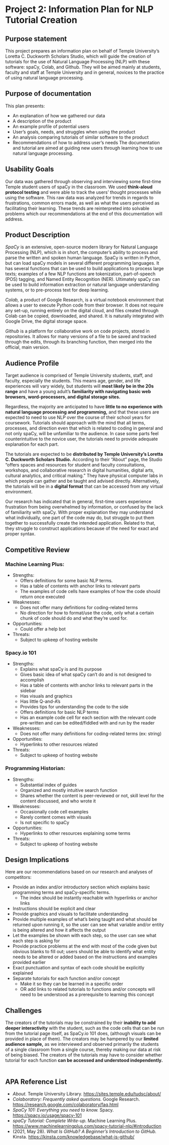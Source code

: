# Project 2: Information Plan for NLP Tutorial Creation
## Purpose statement 
This project prepares an information plan on behalf of Temple University’s Loretta C. Duckworth Scholars Studio, which will guide the creation of tutorials for the use of Natural Language Processing (NLP) with these software: spaCy, Colab, and Github. They will be aimed mainly at students, faculty and staff at Temple University and in general, novices to the practice of using natural language processing.
## Purpose of documentation
This plan presents:
-	An explanation of how we gathered our data
-	A description of the product
-	An example profile of potential users
-	User’s goals, needs, and struggles when using the product
-	An analysis comparing tutorials of similar software to the product
-	Recommendations of how to address user’s needs
The documentation and tutorial are aimed at guiding new users through learning how to use natural language processing. 
## Usability Goals
Our data was gathered through observing and interviewing some first-time Temple student users of spaCy in the classroom. We used **think-aloud protocol testing** and were able to track the users’ thought processes while using the software. This raw data was analyzed for trends in regards to frustrations, common errors made, as well as what the users perceived as facilitating their learning. These trends are reinterpreted into solvable problems which our recommendations at the end of this documentation will address. 
## Product Description
*SpaCy* is an extensive, open-source modern library for Natural Language Processing (NLP), which is in short, the computer’s ability to process and parse the written and spoken human language. SpaCy is written in Python, but can load spaCy models in several different programming languages. It has several functions that can be used to build applications to process large texts; examples of a few NLP functions are tokenization, part-of-speech (POS) tagging, and Named Entity Recognition (NER). Ultimately spaCy can be used to build information extraction or natural language understanding systems, or to pre-process text for deep learning. 

*Colab,* a product of Google Research, is a virtual notebook environment that allows a user to execute Python code from their browser. It does not require any set-up, running entirely on the digital cloud, and files created through Colab can be copied, downloaded, and shared. It is naturally integrated with Google Drive, the digital storage space. 

*Github* is a platform for collaborative work on code projects, stored in repositories. It allows for many versions of a file to be saved and tracked through the edits, through its branching function, then merged into the official, main version. 
## Audience Profile
Target audience is comprised of Temple University students, staff, and faculty, especially the students. This means age, gender, and life experiences will vary widely, but students will **most likely be in the 20s range** and have a young adult’s **familiarity with navigating basic web browsers, word-processers, and digital storage sites.** 

Regardless, the majority are anticipated to have **little to no experience with natural language processing and programming,** and that these users are expected to need to use NLP over the course of their school years for coursework. Tutorials should approach with the mind that all terms, processes, and direction even that which is related to coding in general and not only spaCy, will be unfamiliar to the audience. In case some parts feel counterintuitive to the novice user, the tutorials need to provide adequate explanation for each part. 

The tutorials are expected to be **distributed by Temple University’s Loretta C. Duckworth Scholars Studio.** According to their “About” page, the Studio “offers spaces and resources for student and faculty consultations, workshops, and collaborative research in digital humanities, digital arts, cultural analytics, and critical making.” They have physical computer labs in which people can gather and be taught and advised directly. Alternatively, the tutorials will be in a **digital format** that can be accessed from any virtual environment. 

Our research has indicated that in general, first-time users experience frustration from being overwhelmed by information, or confused by the lack of familiarity with spaCy. With proper explanation they may understand what individually, one part of the code may do, but struggle to put them together to successfully create the intended application. Related to that, they struggle to construct applications because of the need for exact and proper syntax. 
## Competitive Review
### Machine Learning Plus:
-	Strengths: 
    - Offers definitions for some basic NLP terms. 
    - Has a table of contents with anchor links to relevant parts
    - The examples of code cells have examples of how the code should return once executed
-	Weaknesses:
    - Does not offer many definitions for coding-related terms
    - No direction for how to format/use the code, only what a certain chunk of code should do and what they’re used for.
-	Opportunities:
    - Could offer a help bot
-	Threats:
    - Subject to upkeep of hosting website
### Spacy.io 101
-	Strengths: 
    - Explains what spaCy is and its purpose
    - Gives basic idea of what spaCy can’t do and is not designed to accomplish
    - Has a table of contents with anchor links to relevant parts in the sidebar
    - Has visuals and graphics
    - Has little Q-and-A’s
    - Provides tips for understanding the code to the side
    - Offers definitions for basic NLP terms
    - Has an example code cell for each section with the relevant code pre-written and can be edited/fiddled with and run by the reader
-	Weaknesses:
    - Does not offer many definitions for coding-related terms (ex: string)
-	Opportunities:
    - Hyperlinks to other resources related
-	Threats:
    - Subject to upkeep of hosting website

### Programming Historian:
-	Strengths: 
    - Substantial index of guides
    - Organized and mostly intuitive search function
    - Shares whether the content is peer-reviewed or not, skill level for the content discussed, and who wrote it
-	Weaknesses:
    - Occasionally code cell examples
    - Rarely content comes with visuals
    - Is not specific to spaCy
-	Opportunities:
    - Hyperlinks to other resources explaining some terms
-	Threats:
    - Subject to upkeep of hosting website

## Design Implications
Here are our recommendations based on our research and analyses of competitors: 
-	Provide an index and/or introductory section which explains basic programming terms and spaCy-specific terms. 
    - The index should be instantly reachable with hyperlinks or anchor links
-	Instructions should be explicit and clear
-	Provide graphics and visuals to facilitate understanding
-	Provide multiple examples of what’s being taught and what should be returned upon running it, so the user can see what variable and/or entity is being altered and how it affects the output
-	Let the examples be shown with each step, so the user can see what each step is asking for
-	Provide practice problems at the end with most of the code given but obvious blanks to fill out; users should be able to identify what entity needs to be altered or added based on the instructions and examples provided earlier
-	Exact punctuation and syntax of each code should be explicitly explained
-	Separate tutorials for each function and/or concept
    - Make it so they can be learned in a specific order
    - OR add links to related tutorials to functions and/or concepts will need to be understood as a prerequisite to learning this concept 
## Challenges
The creators of the tutorials may be constrained by their **inability to add deeper interactivity** with the student, such as the code cells that can be run from the tutorial page itself, as SpaCy.io 101 does, (although visuals can be provided in place of them). The creators may be hampered by our **limited audience sample,** as we interviewed and observed primarily the students of a single classroom from a single course, thereby making our data at risk of being biased. The creators of the tutorials may have to consider whether tutorial for each function **can be accessed and understood independently.**  
## APA Reference List
- *About.* Temple University Library. https://sites.temple.edu/tudsc/about/
- *Colaboratory: Frequently asked questions.* Google Research. https://research.google.com/colaboratory/faq.html
- *SpaCy 101: Everything you need to know.* Spacy. https://spacy.io/usage/spacy-101
- *spaCy Tutorial: Complete Write-up.* Machine Learning Plus. https://www.machinelearningplus.com/spacy-tutorial-nlp/#introduction 
- (2021, May 28). *What Is GitHub? A Beginner’s Introduction to GitHub.* Kinsta. https://kinsta.com/knowledgebase/what-is-github/